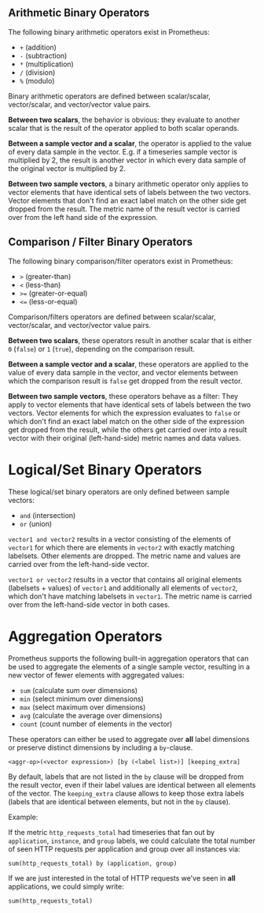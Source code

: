 ## Arithmetic Binary Operators
The following binary arithmetic operators exist in Prometheus:

* `+` (addition)
* `-` (subtraction)
* `*` (multiplication)
* `/` (division)
* `%` (modulo)

Binary arithmetic operators are defined between scalar/scalar, vector/scalar, and vector/vector value pairs. 

**Between two scalars**, the behavior is obvious: they evaluate to another scalar that is the result of the operator applied to both scalar operands.

**Between a sample vector and a scalar**, the operator is applied to the value of every data sample in the vector. E.g. if a timeseries sample vector is multiplied by 2, the result is another vector in which every data sample of the original vector is multiplied by 2.

**Between two sample vectors**, a binary arithmetic operator only applies to vector elements that have identical sets of labels between the two vectors. Vector elements that don't find an exact label match on the other side get dropped from the result. The metric name of the result vector is carried over from the left hand side of the expression.

## Comparison / Filter Binary Operators

The following binary comparison/filter operators exist in Prometheus:

* `>` (greater-than)
* `<` (less-than)
* `>=` (greater-or-equal)
* `<=` (less-or-equal)

Comparison/filters operators are defined between scalar/scalar, vector/scalar, and vector/vector value pairs.

**Between two scalars**, these operators result in another scalar that is either `0` (`false`) or `1` (`true`), depending on the comparison result.

**Between a sample vector and a scalar**, these operators are applied to the value of every data sample in the vector, and vector elements between which the comparison result is `false` get dropped from the result vector.

**Between two sample vectors**, these operators behave as a filter: They apply to vector elements that have identical sets of labels between the two vectors. Vector elements for which the expression evaluates to `false` or which don't find an exact label match on the other side of the expression get dropped from the result, while the others get carried over into a result vector with their original (left-hand-side) metric names and data values.

# Logical/Set Binary Operators

These logical/set binary operators are only defined between sample vectors:

* `and` (intersection)
* `or` (union)

`vector1 and vector2` results in a vector consisting of the elements of `vector1` for which there are elements in `vector2` with exactly matching labelsets. Other elements are dropped. The metric name and values are carried over from the left-hand-side vector.

`vector1 or vector2` results in a vector that contains all original elements (labelsets + values) of `vector1` and additionally all elements of `vector2`, which don't have matching labelsets in `vector1`. The metric name is carried over from the left-hand-side vector in both cases.

# Aggregation Operators

Prometheus supports the following built-in aggregation operators that can be used to aggregate the elements of a single sample vector, resulting in a new vector of fewer elements with aggregated values:

* `sum` (calculate sum over dimensions)
* `min` (select minimum over dimensions)
* `max` (select maximum over dimensions)
* `avg` (calculate the average over dimensions)
* `count` (count number of elements in the vector)

These operators can either be used to aggregate over **all** label dimensions or preserve distinct dimensions by including a `by`-clause.

    <aggr-op>(<vector expression>) [by (<label list>)] [keeping_extra]

By default, labels that are not listed in the `by` clause will be dropped from the result vector, even if their label values are identical between all elements of the vector. The `keeping_extra` clause allows to keep those extra labels (labels that are identical between elements, but not in the `by` clause).

Example:

If the metric `http_requests_total` had timeseries that fan out by `application`, `instance`, and `group` labels, we could calculate the total number of seen HTTP requests per application and group over all instances via:

    sum(http_requests_total) by (application, group)

If we are just interested in the total of HTTP requests we've seen in **all** applications, we could simply write:

    sum(http_requests_total)